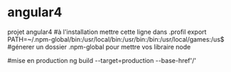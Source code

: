 # angular4
projet angular4
#à l'installation mettre cette ligne dans .profil
export PATH=~/.npm-global/bin:/usr/local/bin:/usr/bin:/bin:/usr/local/games:/us$
#génerer un dossier .npm-global pour mettre vos libraire node

#mise en production 
ng build --target=production --base-href'/'

